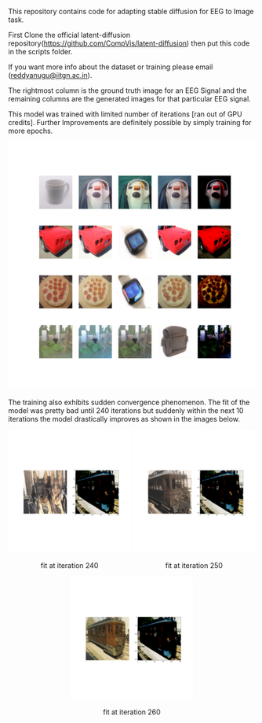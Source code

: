 This repository contains code for adapting stable diffusion for EEG to Image task.

First Clone the official latent-diffusion repository(https://github.com/CompVis/latent-diffusion) then put this code in the scripts folder.

If you want more info about the dataset or training please email (reddyanugu@iitgn.ac.in).

The rightmost column is the ground truth image for an EEG Signal and the remaining columns are the generated images for that particular EEG signal.

This model was trained with limited number of iterations [ran out of GPU credits]. Further Improvements are definitely possible by simply training for more epochs.

![](image_570.png)

The training also exhibits sudden convergence phenomenon. The fit of the model was pretty bad until 240 iterations but suddenly within the next 10 iterations the model drastically improves as shown in the images below.

<div align="center">
  <div style="display: inline-block; text-align: center;">
    <img src="image_240.png" alt="fit at iteration 240" width="250" />
    <p>fit at iteration 240</p>
  </div>
  <div style="display: inline-block; text-align: center;">
    <img src="image_250.png" alt="fit at iteration 250" width="250" />
    <p>fit at iteration 250</p>
  </div>
  <div style="display: inline-block; text-align: center;">
    <img src="image_260.png" alt="fit at iteration 260" width="250" />
    <p>fit at iteration 260</p>
  </div>
</div>
